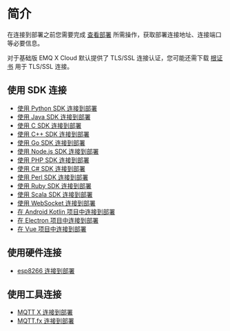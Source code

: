 # 简介

在连接到部署之前您需要完成 [查看部署](../deployments/view_deployment.md) 所需操作，获取部署连接地址、连接端口等必要信息。

对于基础版 EMQ X Cloud 默认提供了 TLS/SSL 连接认证，您可能还需下载 [根证书](https://static.emqx.net/data/cn.emqx.cloud-ca.crt) 用于 TLS/SSL 连接。



## 使用 SDK 连接

* [使用 Python SDK 连接到部署](python_sdk.md)
* [使用 Java SDK 连接到部署](java_sdk.md)
* [使用 C SDK 连接到部署](c_sdk.md)
* [使用 C++ SDK 连接到部署](cpp_sdk.md)
* [使用 Go SDK 连接到部署](golang_sdk.md)
* [使用 Node.js SDK 连接到部署](nodejs_sdk.md)
* [使用 PHP SDK 连接到部署](php_sdk.md)
* [使用 C# SDK 连接到部署](c_sharp_sdk.md)
* [使用 Perl SDK 连接到部署](perl_sdk.md)
* [使用 Ruby SDK 连接到部署](ruby_sdk.md)
* [使用 Scala SDK 连接到部署](scala_sdk.md)
* [使用 WebSocket 连接到部署](https://www.emqx.com/zh/blog/connect-to-mqtt-broker-with-websocket)
* [在 Android Kotlin 项目中连接到部署](https://www.emqx.com/zh/blog/android-connects-mqtt-using-kotlin)
* [在 Electron 项目中连接到部署](https://www.emqx.com/zh/blog/how-to-use-mqtt-in-electron)
* [在 Vue 项目中连接到部署](https://www.emqx.com/zh/blog/how-to-use-mqtt-in-vue)

## 使用硬件连接
* [esp8266 连接到部署](esp8266.md)

## 使用工具连接

* [MQTT X 连接到部署](mqttx.md)
* [MQTT.fx 连接到部署](mqttfx.md)

